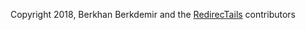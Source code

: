 Copyright 2018, Berkhan Berkdemir and the [RedirecTails](https://github.com/BerkhanBerkdemir/redirectails) contributors